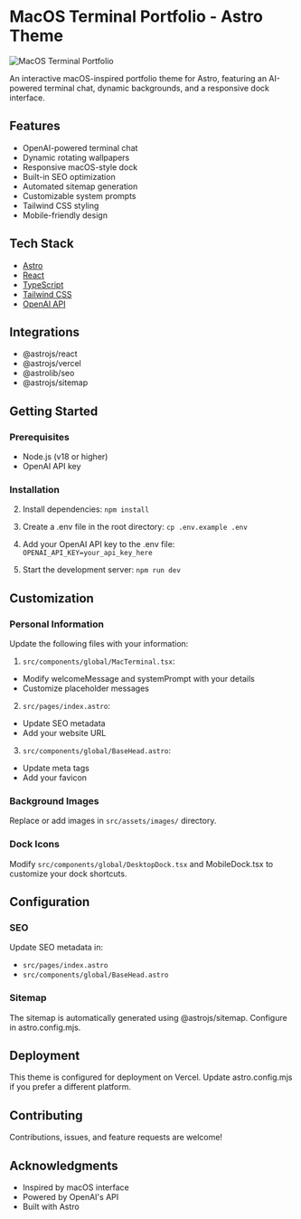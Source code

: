 # MacOS Terminal Portfolio - Astro Theme

![MacOS Terminal Portfolio](https://storage.googleapis.com/v-staff/theme-cover.png)

An interactive macOS-inspired portfolio theme for Astro, featuring an AI-powered terminal chat, dynamic backgrounds, and a responsive dock interface.

## Features

- OpenAI-powered terminal chat
- Dynamic rotating wallpapers
- Responsive macOS-style dock
- Built-in SEO optimization
- Automated sitemap generation
- Customizable system prompts
- Tailwind CSS styling
- Mobile-friendly design

## Tech Stack

- [Astro](https://astro.build)
- [React](https://reactjs.org)
- [TypeScript](https://www.typescriptlang.org)
- [Tailwind CSS](https://tailwindcss.com)
- [OpenAI API](https://openai.com/api)

## Integrations

- @astrojs/react
- @astrojs/vercel
- @astrolib/seo
- @astrojs/sitemap

## Getting Started

### Prerequisites

- Node.js (v18 or higher)
- OpenAI API key

### Installation

2. Install dependencies:
   `npm install`

3. Create a .env file in the root directory:
   `cp .env.example .env`

4. Add your OpenAI API key to the .env file:
   `OPENAI_API_KEY=your_api_key_here`

5. Start the development server:
   `npm run dev`

## Customization

### Personal Information

Update the following files with your information:

1. `src/components/global/MacTerminal.tsx`:

- Modify welcomeMessage and systemPrompt with your details
- Customize placeholder messages

2. `src/pages/index.astro`:

- Update SEO metadata
- Add your website URL

3. `src/components/global/BaseHead.astro`:

- Update meta tags
- Add your favicon

### Background Images

Replace or add images in `src/assets/images/` directory.

### Dock Icons

Modify `src/components/global/DesktopDock.tsx` and MobileDock.tsx to customize your dock shortcuts.

## Configuration

### SEO

Update SEO metadata in:

- `src/pages/index.astro`
- `src/components/global/BaseHead.astro`

### Sitemap

The sitemap is automatically generated using @astrojs/sitemap. Configure in astro.config.mjs.

## Deployment

This theme is configured for deployment on Vercel. Update astro.config.mjs if you prefer a different platform.


## Contributing

Contributions, issues, and feature requests are welcome!

## Acknowledgments

- Inspired by macOS interface
- Powered by OpenAI's API
- Built with Astro

